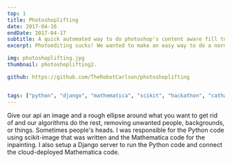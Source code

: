 ```yaml
---
top: 1
title: Photoshoplifting
date: 2017-04-16
endDate: 2017-04-17
subtitle: A quick automated way to do photoshop's content aware fill to remove unwanted objects from images.
excerpt: Photoediting sucks! We wanted to make an easy way to do a normally hard and tedious task or removing arbitrary objects from images.

img: photoshoplifting.jpg
thumbnail: photoshoplifting2.

github: https://github.com/TheRobotCarlson/photoshoplifting


tags: ["python", "django", "mathematica", "scikit", "hackathon", "cathacks"]
---
```

Give our api an image and a rough ellipse around what you want to get rid of and our algorithms do the rest, removing unwanted people, backgrounds, or things. Sometimes people's heads. I was responsible for the Python code using scikit-image that was written and the Mathematica code for the inpainting. I also setup a Django server to run the Python code and connect the cloud-deployed Mathematica code.